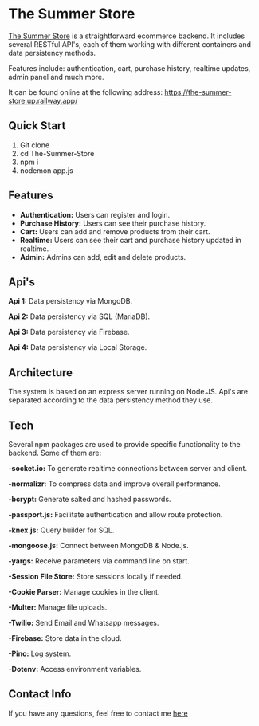 # The Summer Store
[The Summer Store](https://the-summer-store.up.railway.app/) is a straightforward ecommerce backend. It includes several RESTful API's, each of them working with different containers and data persistency methods. 

Features include: authentication, cart, purchase history, realtime updates, admin panel and much more. 

It can be found online at the following address: https://the-summer-store.up.railway.app/

## Quick Start
1) Git clone
2) cd The-Summer-Store
2) npm i
3) nodemon app.js

## Features
- **Authentication:** Users can register and login.
- **Purchase History:** Users can see their purchase history.
- **Cart:** Users can add and remove products from their cart.
- **Realtime:** Users can see their cart and purchase history updated in realtime.
- **Admin:** Admins can add, edit and delete products.

## Api's
**Api 1:** Data persistency via MongoDB.  

**Api 2:** Data persistency via SQL (MariaDB).  

**Api 3:** Data persistency via Firebase.  

**Api 4:** Data persistency via Local Storage.  


## Architecture
The system is based on an express server running on Node.JS. Api's are separated according to the data persistency method they use.

## Tech
Several npm packages are used to provide specific functionality to the backend. Some of them are:  

**-socket.io:** To generate realtime connections between server and client.  

**-normalizr:** To compress data and improve overall performance.  

**-bcrypt:** Generate salted and hashed passwords. 

**-passport.js:** Facilitate authentication and allow route protection.  

**-knex.js:** Query builder for SQL.  

**-mongoose.js:** Connect between MongoDB & Node.js. 

**-yargs:** Receive parameters via command line on start.  

**-Session File Store:** Store sessions locally if needed.  

**-Cookie Parser:** Manage cookies in the client.  

**-Multer:** Manage file uploads.

**-Twilio:** Send Email and Whatsapp messages.

**-Firebase:** Store data in the cloud.

**-Pino:** Log system.

**-Dotenv:** Access environment variables.

## Contact Info
If you have any questions, feel free to contact me [here](https://santygegenschatz.netlify.app/)





